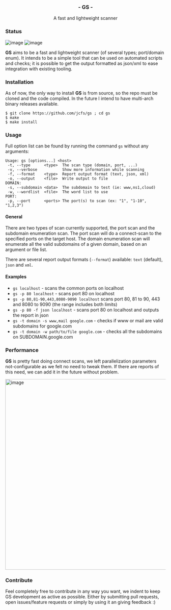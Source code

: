 <h3 align="center" >
- GS -
</h3>

<p align="center">
A fast and lightweight scanner
</p>

### Status
<p float="left">
<img alt="image" src="https://github.com/jcfs/gs/actions/workflows/build.yml/badge.svg">
<img alt="image" src="https://github.com/jcfs/gs/actions/workflows/test.yml/badge.svg">
</p>

**GS** aims to be a fast and lightweight scanner (of several types; port/domain enum). It intends to be a simple tool
that can be used on automated scripts and checks; it is possible to get the output formatted as json/xml to ease integration
with existing tooling.

### Installation
As of now, the only way to install **GS** is from source, so the repo must be cloned and the code compiled. In the future I intend to have multi-arch binary releases available.

```
$ git clone https://github.com/jcfs/gs ; cd gs
$ make
$ make install
```

### Usage
Full option list can be found by running the command `gs` without any arguments:
```
Usage: gs [options...] <host>
 -t, --type      <type>  The scan type (domain, port, ...)
 -v, --verbose           Show more information while scanning
 -f, --format    <type>  Report output format (text, json, xml)
 -o, --output    <file>  Write output to file
DOMAIN:
 -s, --subdomain <data>  The subdomain to test (ie: www,ns1,cloud)
 -w, --wordlist  <file>  The word list to use
PORT:
 -p, --port      <ports> The port(s) to scan (ex: "1", "1-10", "1,2,3")
 ```
#### General
There are two types of scan currently supported, the port scan and the subdomain enumeration scan. The port scan will 
do a connect-scan to the specified ports on the target host. The domain enumeration scan will enumerate all the valid 
subdomains of a given domain, based on an argument or file list.

There are several report output formats (`--format`) available: `text` (default), `json` and `xml`.

#### Examples
* `gs localhost`       - scans the common ports on localhost
* `gs -p 80 localhost` - scans port 80 on localhost
* `gs -p 80,81-90,443,8080-9090 localhost` scans port 80, 81 to 90, 443 and 8080 to 9090 (the range includes both limits)
* `gs -p 80 -f json localhost` - scans port 80 on localhost and outputs the report in json
* `gs -t domain -s www,mail google.com` - checks if www or mail are valid subdomains for google.com
* `gs -t domain -w path/to/file google.com` - checks all the subdomains on SUBDOMAIN.google.com

### Performance
**GS** is pretty fast doing connect scans, we left parallelization parameters not-configurable as we felt no need to tweak them.
If there are reports of this need, we can add it in the future without problem.

<img width="598" alt="image" src="https://user-images.githubusercontent.com/1512601/164565360-8f4963b8-42fe-4a66-afac-182defc5472e.png">

### Contribute
Feel completely free to contribute in any way you want, we indent to keep GS development as active as possible. Either by submitting
pull requests, open issues/feature requests or simply by using it an giving feedback :)
